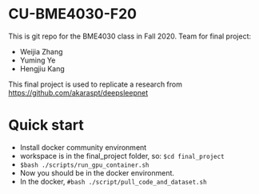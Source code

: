 # CU-BME4030-F20
This is git repo for the BME4030 class in Fall 2020. 
Team for final project:
- Weijia Zhang
- Yuming Ye
- Hengjiu Kang

This final project is used to replicate a research from https://github.com/akaraspt/deepsleepnet
# Quick start
* Install docker community environment
* workspace is in the final_project folder, so: `$cd final_project`
* `$bash ./scripts/run_gpu_container.sh`
* Now you should be in the docker environment.
* In the docker, `#bash ./script/pull_code_and_dataset.sh`
